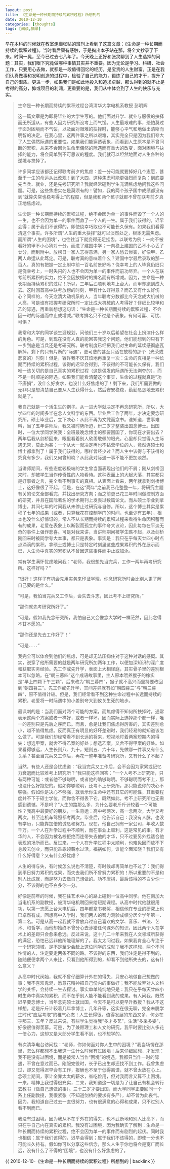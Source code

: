 ```yaml
---
layout: post
title: 《生命是一种长期而持续的累积过程》所想到的
date: 2010-12-10
categories: [thoughts]
tags: [阅读,摘录]
---
```


早在本科的时候就在教室走廊张贴的班刊上看到了这篇文章：《生命是一种长期而持续的累积过程》。当时看后颇有感触，于是掏出本子站在那，将全文抄录了下来。时间一晃，至今已过去七八年了。今天晚上正好和张灵聊到了人生选择的问题：其实，我们眼下究竟做哪种事情其实并不重要。因为无论是学习、科研、社会工作，只要用心去做，就都是一段值得回忆的经历，是宝贵的人生财富。正是在我们认真做事和发明创造的过程中，检验了自己的能力，锻炼了自己的才干，提升了自己的潜质。更进一步，如果我们是如此地投入和追求卓越，那么得到的就不止是考得的高分，抑或项目的利润，更重要的是，我们从中体会到了人生的快乐与充实。

> 生命是一种长期而持续的累积过程台湾清华大学电机系教授 彭明辉
>
> 这一篇文章是为即将毕业的大学生写的。他们面对升学、就业与服役的抉择而无所适从，有些人因为研究所没考上而气馁。人生最艰难的事，恐怕莫过于面对困境而不气馁，以及面对艰难的抉择时，能够心平气和地做出清晰而明智的决定。在我心里，这两件事之所以艰难，其实完全只是因为我们夸大了人生偶然际遇的重要性。如果我们能穿透表象，而看到人生原本是不曾间断的累积，从来不会因为生命里偶然的际遇而有重大的改变，面对困境与抉择的能力，将会简单到不可思议的程度。我们就可以坦然地面对人生各种的逆境与抉择了。
>
> 许多同学应该都还记得联考前夕的焦虑：差一分可能就要掉好几个志愿，甚至于一生的命运从此改观！到了大四，这种焦虑可能更强烈而复杂：到底要先当兵、就业，还是先考研究所？我就经常碰到学生充满焦虑地问我这些问题。可是，这些焦虑实在是莫须有的！譬如，我的两个孩子国中成绩都没有到“就算失常也稳考得上”的程度，但是我和两个孩子就都不曾在联考前夕真正地焦虑过。
>
> 生命是一种长期而持续的累积过程，绝不会因为单一的事件而毁了一个人的一生，也不会因为单一的事件而救了一个人的一生。属于我们该得的，迟早会得；属于我们不该得的，即使侥幸巧取也不可能长久保有。如果我们看得清这个事实。许多所谓“人生的重大抉择”就可以淡然处之，根本无需焦虑。而所谓“人生的困境”，也往往当下就变得无足挂齿。以联考为例：一向不被看好的甲不小心猜对十分，而进了建国中学；一向稳上建国的乙不小心丢了廿分，而到附中。放榜日一家人志得意满，另一家人愁云惨雾，好像甲、乙两人命运从此笃定。可是，联考真的意味着什么？建国中学最后录取的那一百人，真的有把握一定比附中前一百名前景好吗？侥幸考上的人毕竟仍旧只是侥幸考上，一时失闪的人也不会因为单一的事件而前功尽弃。一个人在联考前所累积的实力，绝不会因放榜时的排名而有所增减。因为，生命是一种长期而持续累积的过程！所以，三年后乙顺利地考上台大，而甲却跑到成大去。这时回首高中联考放榜的时刻，甲有什么好得意？而乙又有什么好伤心？同样的，今天念清大动机系的人，当年联考分数都比今天念成大机械的人高，可是谁有把握考研究所时一定比成大机械的人考得好？仔细比较甲和乙的际遇，再重新想想这句话：“生命是一种长期而持续的累积过程，不会因一时的际遇而中止或增减。”联考排名只不过是个表象。有何可喜、可忧、可惧？
>
> 我常和大学的同学谈生涯规划，问他们三十岁以后希望在社会上扮演什么样的角色。可是，到现在没有人真的能回答我这个问题，他们能想到的只有下一步到底是当兵还是考研究所。联考制度已经把我们对生命的延续感彻底瓦解掉，剩下的只有片断的“际遇”，更可悲的甚至只活在放榜的那个（光荣或悲哀的）时刻！但是，容许我不厌其烦地再重复一次：生命的真相是一种长期而持续的累积过程，该得的迟早会得到，不该得的不可能长久保有。我们唯一该关切的是自己真实的累积过程（这是偶发的际遇所无法剥夺的），而不是一时顺逆的际遇。如果我们能看清楚这个事实，生命的过程就真是“功不唐捐”，没什么好贪求，也没什么好焦虑的了！剩下来，我们所需要做的无非只是想清楚自己要从人生获得什么，然后安安稳稳，勤勤恳恳地去累积就是了。
>
> 我自己就是一个活生生的例子。从一进大学就决定不再念研究所，所以，大学四年的时间多半在念人文科学的东西。毕业后工作了两年，才决定要念研究所。硕士毕业后，立下决心：从此不再为文凭而念书。谁知道，世事难料，当了五年讲师后，我又被时势所迫，卅二岁才整装出国念博士。出国时，一位大学同学笑我：全班最晚念博士的都要回国了，你现在才要出去？两年后我从剑桥回来，眼里看着别人欣羡敬佩的眼光，心里却只觉得人生际遇无常，莫此为甚：一个从大一就决定再也不钻营学位的人，竟然连硕士和博士都拿到了！属于我们该得的，哪样曾经少过？而人生中该得与不该得的究竟有多少，我们又何曾知晓？从此我对际遇一事不能不更加淡然。
>
> 当讲师期间，有些态度较极端的学生曾当面表现出他们的不屑；刚从剑桥回来时，却被学生当作传奇性的人物看待。这种表面上的大起大落，其实都只是好事者之言，完全看不到事实的真相。从表面上看来，两年就拿到剑桥博士，这好像很了不起。但是，在这“两年”之前我已花整整一年，将研究主题有关的论文全部看完，并找出研究方向；而之前更已花三年时间做控制方面的研究，并且在国际著名的学术期刊上发表过数篇论文。而从硕士毕业到拿博士，其间七年的时间我从未停止过研究与自修。所以，这个博士其实是累积了七年的成果（或者，只算我花在控制学门的时间，也至少有五年），根本也没什么好惊讶的。常人不从长期而持续的累积过程来看待生命因积蓄而有的成果，老爱在表象上以断裂而孤立的事件夸大议论，因此每每在平淡无奇的事件上强作悲喜。可是对我来讲，当讲师期间被学生瞧不起，以及剑桥刚回来时被同学夸大本事，都只是表象。事实是：我只在乎每天廿四小时点点滴滴的累积。拿硕士或博士只是特定时刻里这些成果累积的外在展示而已，人生命中真实的累积从不曾因这些事件而中止或加添。
>
> 常有学生满怀忧虑地问我：“老师，我很想先当完兵，工作一两年再考研究所。这样好吗？”
>
> “很好！这样子有机会先用实务来印证学理，你念研究所时会比别人更了解自己要的是什么。”
>
> “可是，我怕当完兵又工作后，会失去斗志，因此考不上研究所。”
>
> “那你就先考研究所好了。”
>
> “可是，假如我先念研究所，我怕自己又会像念大学时一样茫然，因此念得不甘不愿的。”
>
> “那你还是先去工作好了！”
>
> “可是．．．．”
>
> 我完全可以体会到他们的焦虑，可是却无法压抑住对于这种对话的感慨。其实，说穿了他所需要的就是两年研究所加两年工作，以便加深知识的深广度和获取实务经验。先工作或先升学，表面上大相径庭，其实骨子里的差别根本可以忽略。在“朝三暮四”这个成语故事里，主人原本喂养猴子的橡实是“早上四颗下午三颗”，后来改为“朝三暮四”，猴子就不高兴而坚持要改回到“朝四暮三”。先工作或先升学，其间差异就有如“朝四暮三”与“朝三暮四”，原不值得计较。但是，我们经常看不到这种生命过程中长远而持续的累积，老爱将一时际遇中的小差别夸大到攸关生死的地步。
>
> 最讽刺的是：当我们面对两个可能的方案，而焦虑得不知何所抉择时，通常表示这两个方案或者一样好，或者一样坏，因而实际上选择那个都一样，唯一的差别只是先后之序而已。而且，愈是让我们焦虑得厉害的，其实差别愈小，越不值得焦虑。反而真正有明显的好坏差别时，我们轻易的就知道该怎么做了。可是我们却经常看不到长远的将来，短视地盯着两案短期内的得失：想选甲案，就舍不得乙案的好处；想选乙案，又舍不得甲案的好处。如果看得够远，人生长则八、九十，短则五、六十年，先做哪一件事又有什么关系？甚至当完兵又工作后，再花一整年准备考研究所，又有什么了不起？
>
> 当然，有些人还是会忧虑道：“我当完兵又工作后，会不会因为家累或记忆力衰退而比较难考上研究所？”我只能这样回答：“一个人考不上研究所，只有两种可能：或者他不够聪明，或者他的确够聪明。不够聪明而考不上，那也没什么好抱怨的。假如你够聪明，还考不上研究所，那只能说你的决心不够强。假如你是决心不够强，就表示你生命中还有其它的可能性，其重要程度并不下于硕士学位，而你舍不得丢下它。既然如此，考不上研究所也无需感到遗憾。不是吗？”人生的路那么多，为什么要老斤斤计较着一个可能性？我高中最要好的朋友，一生背运：高中考两次，高一念两次，大学又考两次，甚至连机车驾照都考两次。毕业后，他告诉自己：我没有人脉，也没有学历，只能靠加倍的诚恳和努力。现在，他自己拥有一家公司，年收入数千万。一个人在升学过程中不顺利，而在事业上顺利，这是常见的事。有才华的人，不会因为被名校拒绝而连带失去他的才华，只不过要另外找适合他表现的场所而已。反过来，一个人在升学过程中太顺利，也难免因而放不下身段去创业，而只能乖乖领薪水过活。福祸如何，谁能全面知晓？我们又有什么好得意？又有什么好忧虑？
>
> 人生的得与失，有时候怎么说也不清楚，有时候却再简单也不过了：我们得到平日努力累积的成果，而失去我们所不曾努力累积的！所以重要的不是和别人比成就，而是努力去做自己想做的。功不唐捐，最后该得的不白少你一分，不该得的也不白多你一分。
>
> 好像是前年的时候，我在往艺术中心的路上碰到一位高中同学。他在南加大当电机系的副教授，被清华电机聘回来给短期课程。从高中时代他就很用功，以第一志愿上台大电机后，四年都拿书卷奖，相信他在专业的研究上也已卓然有成。回想高中入学时，我们两人的智力测验成绩分居全学年第一、第二名。可是从高一起我就不曾放弃过自己喜欢的文学、音乐、书法、艺术、和哲学，而他却始终不曾分心去涉猎任何课外的知识，因此两个人在学术上的差距只会愈来愈远。反过来说，这十几二十年来我在人文领域所获得的满足，恐怕已远非他所能理解的了。我太太问过我，如果我肯全心专注于一个研究领域，是不是至少会赶上这位同学的成就？我不这样想，两个不同性情的人，注定要走两条不同的路。不该得的东西，我们注定是得不到的，随随便便拿两个人来比，只看到他所得到的，却看不到他所失去的，这有什么意义？
>
> 从高中时代闵始，我就不曾仔细算计外在的得失，只安心地做自己想做的事：我不喜欢鬼混，愿意花精神把自己份内的事做好；我不能放弃对人文科学的关怀，会持续一生去探讨。事实单单纯纯地只是：我只在乎每天廿四小时生命中真实的累积，而不在乎别人能不能看到我的成果。有人问我，既然迟早要念博士，当年念完硕士就出国，今天不是可以更早升教授？我从不这样想。老是斤斤计较着几年拿博士，几年升等，这实在很无聊，完全未脱学生时代“应届考取”的稚气心态！人生长得很，值得发展的东西又多，何必在乎那三、五年？反过来说，有些学生觉得我“多才多艺”，生活“多采多姿”，好像很值得羡慕。可是，为了兼顾理工和人文的研究，我平时要比别人多花一倍心力，这却又是大部分学生看不到，也不想学的。
>
> 有次清华电台访问找：“老师，你如何面对你人生中的困境？”我当场愣在那里，怎么样都想不出我这一生什么时候有过困境！后来仔细回想，才发现：我不是没有过困境，而是被常人当作“困境”的境遇，我都只当作一时的际遇，不曾在意过而已。刚服完役时，长子已出生却还找不到工作。我曾焦虑过，却又觉得迟早会有工作，报酬也不至于低得离谱，就不曾太放在心上。念硕士期间，家计全靠太太的薪水，省吃俭用，但对我而言又算不上困境。一来，精神上我过得很充实，二来，我知道这一切是为了让自己有机会转行去教书（做自己想做的事）。三十二岁才要出国，而大学同学正要回同一个系上任副教授，我很紧张（不知道剑桥的要求有多严），却不曾为此丧气。因为，我知道自己过去一直很努力，也有很满意的心得和成果，只不过别人看不到而已。
>
> 我没有过困境，因为我从不在乎外在的得失，也不武断地和别人比高下，而只在乎自己内在真实的累积。我没有过困境，因为我确实了解到：生命是一种长期而持续的累积过程，绝不会因为单一的事件而有剧烈的起伏。同时我也相信：属于我们该得的，迟早会得到；属于我们不该得的，即使一分也不可能长久持有。假如你可以分享这些信念，那么人生于你也将会是宽广而长远，没有什么了不得的“困境”，也没有什么好焦虑的了。

{{ 2010-12-10-《生命是一种长期而持续的累积过程》所想到的 | backlink }}
